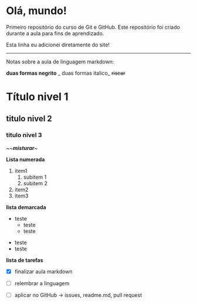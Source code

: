 # Olá, mundo!
 
 Primeiro repositório do curso de Git e GitHub.
 Este repositório foi criado durante a aula para fins de aprendizado. 

Esta linha eu adicionei diretamente do site!


***
Notas sobre a aula de linguagem markdown:

**duas formas negrito** 
_ duas formas italico_ 
~~riscar~~ 

# Título nivel 1
## titulo nivel 2
### titulo nivel 3
 
~~**_misturar_**~

**Lista numerada**
1. item1
   1. subitem 1
   1. subitem 2
1. item2
1. item3

**lista demarcada**
* teste
   * teste
   * teste
- teste
- teste

**lista de tarefas**
- [x] finalizar aula markdown
- [ ] relembrar a linguagem
- [ ] aplicar no GitHub -> issues, readme.md, pull request


